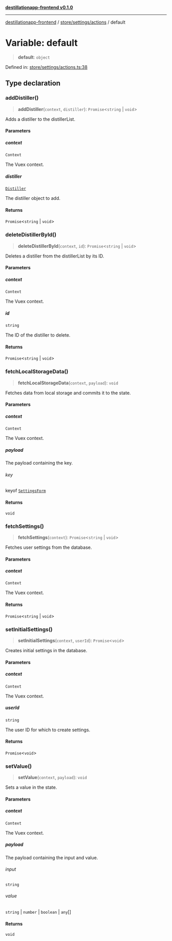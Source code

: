 [**destillationapp-frontend v0.1.0**](../../../../README.md)

***

[destillationapp-frontend](../../../../modules.md) / [store/settings/actions](../README.md) / default

# Variable: default

> **default**: `object`

Defined in: [store/settings/actions.ts:38](https://github.com/DestillApp/main/blob/ec2df52a50a22efb35f12a0243274f6d03fbca52/frontend/src/store/settings/actions.ts#L38)

## Type declaration

### addDistiller()

> **addDistiller**(`context`, `distiller`): `Promise`\<`string` \| `void`\>

Adds a distiller to the distillerList.

#### Parameters

##### context

`Context`

The Vuex context.

##### distiller

[`Distiller`](../../interfaces/Distiller.md)

The distiller object to add.

#### Returns

`Promise`\<`string` \| `void`\>

### deleteDistillerById()

> **deleteDistillerById**(`context`, `id`): `Promise`\<`string` \| `void`\>

Deletes a distiller from the distillerList by its ID.

#### Parameters

##### context

`Context`

The Vuex context.

##### id

`string`

The ID of the distiller to delete.

#### Returns

`Promise`\<`string` \| `void`\>

### fetchLocalStorageData()

> **fetchLocalStorageData**(`context`, `payload`): `void`

Fetches data from local storage and commits it to the state.

#### Parameters

##### context

`Context`

The Vuex context.

##### payload

The payload containing the key.

###### key

keyof [`SettingsForm`](../../interfaces/SettingsForm.md)

#### Returns

`void`

### fetchSettings()

> **fetchSettings**(`context`): `Promise`\<`string` \| `void`\>

Fetches user settings from the database.

#### Parameters

##### context

`Context`

The Vuex context.

#### Returns

`Promise`\<`string` \| `void`\>

### setInitialSettings()

> **setInitialSettings**(`context`, `userId`): `Promise`\<`void`\>

Creates initial settings in the database.

#### Parameters

##### context

`Context`

The Vuex context.

##### userId

`string`

The user ID for which to create settings.

#### Returns

`Promise`\<`void`\>

### setValue()

> **setValue**(`context`, `payload`): `void`

Sets a value in the state.

#### Parameters

##### context

`Context`

The Vuex context.

##### payload

The payload containing the input and value.

###### input

`string`

###### value

`string` \| `number` \| `boolean` \| `any`[]

#### Returns

`void`
